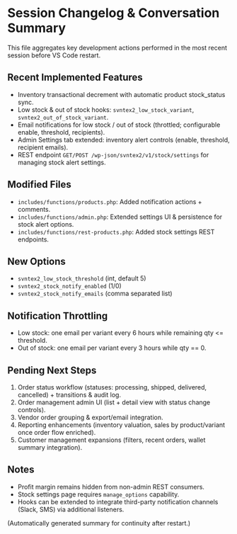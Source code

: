 # Session Changelog & Conversation Summary

This file aggregates key development actions performed in the most recent session before VS Code restart.

## Recent Implemented Features
- Inventory transactional decrement with automatic product stock_status sync.
- Low stock & out of stock hooks: `svntex2_low_stock_variant`, `svntex2_out_of_stock_variant`.
- Email notifications for low stock / out of stock (throttled; configurable enable, threshold, recipients).
- Admin Settings tab extended: inventory alert controls (enable, threshold, recipient emails).
- REST endpoint `GET/POST /wp-json/svntex2/v1/stock/settings` for managing stock alert settings.

## Modified Files
- `includes/functions/products.php`: Added notification actions + comments.
- `includes/functions/admin.php`: Extended settings UI & persistence for stock alert options.
- `includes/functions/rest-products.php`: Added stock settings REST endpoints.

## New Options
- `svntex2_low_stock_threshold` (int, default 5)
- `svntex2_stock_notify_enabled` (1/0)
- `svntex2_stock_notify_emails` (comma separated list)

## Notification Throttling
- Low stock: one email per variant every 6 hours while remaining qty <= threshold.
- Out of stock: one email per variant every 3 hours while qty == 0.

## Pending Next Steps
1. Order status workflow (statuses: processing, shipped, delivered, cancelled) + transitions & audit log.
2. Order management admin UI (list + detail view with status change controls).
3. Vendor order grouping & export/email integration.
4. Reporting enhancements (inventory valuation, sales by product/variant once order flow enriched).
5. Customer management expansions (filters, recent orders, wallet summary integration).

## Notes
- Profit margin remains hidden from non-admin REST consumers.
- Stock settings page requires `manage_options` capability.
- Hooks can be extended to integrate third-party notification channels (Slack, SMS) via additional listeners.

(Automatically generated summary for continuity after restart.)

